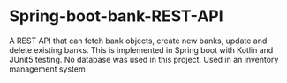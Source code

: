 # Spring-boot-bank-REST-API
A REST API that can fetch bank objects, create new banks, update and delete existing banks. This is implemented in Spring boot with Kotlin and JUnit5 testing.
No database was used in this project.
Used in an inventory management system
